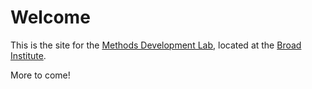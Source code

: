 # Welcome

This is the site for the [Methods Development Lab](about.md), located at the [Broad Institute](https://www.broadinstitute.org).

More to come!
